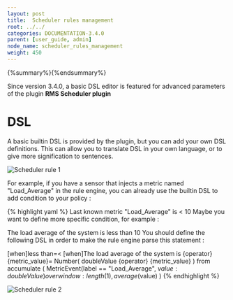 ```yaml
---
layout: post
title:  Scheduler rules management
root: ../../
categories: DOCUMENTATION-3.4.0
parent: [user_guide, admin]
node_name: scheduler_rules_management
weight: 450
---
```


{%summary%}{%endsummary%}

Since version 3.4.0, a basic DSL editor is featured for advanced parameters of the plugin **RMS Scheduler plugin**

# DSL

A basic builtin DSL is provided by the plugin, but you can add your own DSL definitions. This can allow you to translate DSL in your own language, or to give more signification to sentences.

![Scheduler rule 1](../../images/3.4.0/user_guide/admin_scheduler_rules.png)

For example, if you have a sensor that injects a metric named "Load_Average" in the rule engine, you can already use the builtin DSL to add condition to your policy :


{% highlight yaml %}
Last known metric "Load_Average" is < 10
Maybe you want to define more specific condition, for example :

The load average of the system is less than 10
You should define the following DSL in order to make the rule engine parse this statement :

[when]less than=<
[when]The load average of the system is {operator} {metric_value}=
Number( doubleValue {operator} {metric_value} ) from accumulate
(
    MetricEvent(label == "Load_Average", $value : doubleValue) over window:length(1),
    average($value)
)
{% endhighlight %}

![Scheduler rule 2](../../images/3.4.0/user_guide/admin_scheduler_rules2.png)